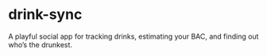 # drink-sync
A playful social app for tracking drinks, estimating your BAC, and finding out who’s the drunkest.
